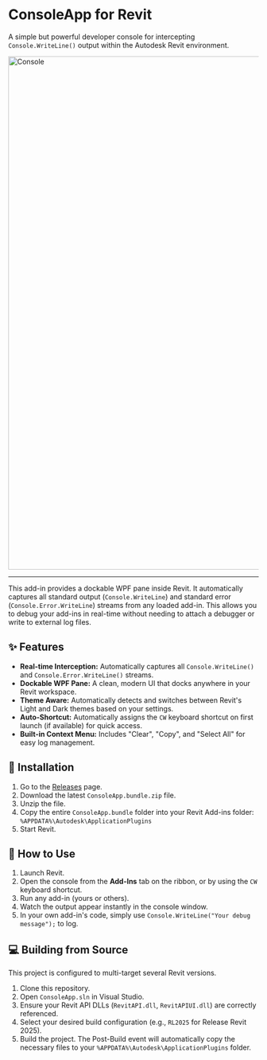 # ConsoleApp for Revit

A simple but powerful developer console for intercepting `Console.WriteLine()` output within the Autodesk Revit environment.

<img width="1920" height="1032" alt="Console" src="https://github.com/user-attachments/assets/6e2ea9ff-6f96-4081-808b-95c8b0700101" />

---

This add-in provides a dockable WPF pane inside Revit. It automatically captures all standard output (`Console.WriteLine`) and standard error (`Console.Error.WriteLine`) streams from any loaded add-in. This allows you to debug your add-ins in real-time without needing to attach a debugger or write to external log files.

## ✨ Features

* **Real-time Interception:** Automatically captures all `Console.WriteLine()` and `Console.Error.WriteLine()` streams.
* **Dockable WPF Pane:** A clean, modern UI that docks anywhere in your Revit workspace.
* **Theme Aware:** Automatically detects and switches between Revit's Light and Dark themes based on your settings.
* **Auto-Shortcut:** Automatically assigns the `CW` keyboard shortcut on first launch (if available) for quick access.
* **Built-in Context Menu:** Includes "Clear", "Copy", and "Select All" for easy log management.

## 💾 Installation

1.  Go to the [Releases](https://github.com/your-username/your-repo/releases) page.
2.  Download the latest `ConsoleApp.bundle.zip` file.
3.  Unzip the file.
4.  Copy the entire `ConsoleApp.bundle` folder into your Revit Add-ins folder:
    `%APPDATA%\Autodesk\ApplicationPlugins`
5.  Start Revit.

## 🚀 How to Use

1.  Launch Revit.
2.  Open the console from the **Add-Ins** tab on the ribbon, or by using the `CW` keyboard shortcut.
3.  Run any add-in (yours or others).
4.  Watch the output appear instantly in the console window.
5.  In your own add-in's code, simply use `Console.WriteLine("Your debug message");` to log.

## 💻 Building from Source

This project is configured to multi-target several Revit versions.
1.  Clone this repository.
2.  Open `ConsoleApp.sln` in Visual Studio.
3.  Ensure your Revit API DLLs (`RevitAPI.dll`, `RevitAPIUI.dll`) are correctly referenced.
4.  Select your desired build configuration (e.g., `RL2025` for Release Revit 2025).
5.  Build the project. The Post-Build event will automatically copy the necessary files to your `%APPDATA%\Autodesk\ApplicationPlugins` folder.

